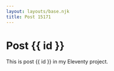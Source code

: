 ```yaml
---
layout: layouts/base.njk
title: Post 15171
---
```


# Post {{ id }}

This is post {{ id }} in my Eleventy project.
